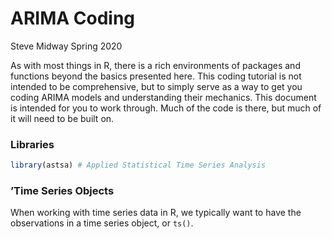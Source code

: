 ARIMA Coding
================
Steve Midway
Spring 2020

As with most things in R, there is a rich environments of packages and
functions beyond the basics presented here. This coding tutorial is not
intended to be comprehensive, but to simply serve as a way to get you
coding ARIMA models and understanding their mechanics. This document is
intended for you to work through. Much of the code is there, but much of
it will need to be built on.

### Libraries

``` r
library(astsa) # Applied Statistical Time Series Analysis
```

### ’Time Series Objects

When working with time series data in R, we typically want to have the
observations in a time series object, or `ts()`.
